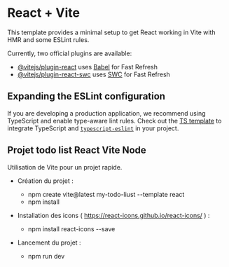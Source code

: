 # React + Vite

This template provides a minimal setup to get React working in Vite with HMR and some ESLint rules.

Currently, two official plugins are available:

- [@vitejs/plugin-react](https://github.com/vitejs/vite-plugin-react/blob/main/packages/plugin-react/README.md) uses [Babel](https://babeljs.io/) for Fast Refresh
- [@vitejs/plugin-react-swc](https://github.com/vitejs/vite-plugin-react-swc) uses [SWC](https://swc.rs/) for Fast Refresh

## Expanding the ESLint configuration

If you are developing a production application, we recommend using TypeScript and enable type-aware lint rules. Check out the [TS template](https://github.com/vitejs/vite/tree/main/packages/create-vite/template-react-ts) to integrate TypeScript and [`typescript-eslint`](https://typescript-eslint.io) in your project.


## Projet todo list React Vite Node

Utilisation de Vite pour un projet rapide.

- Création du projet : 
    - npm create vite@latest my-todo-liust --template react
    - npm install
  
- Installation des icons ( https://react-icons.github.io/react-icons/ ) : 
    - npm install react-icons --save
  
- Lancement du projet : 
    - npm run dev


